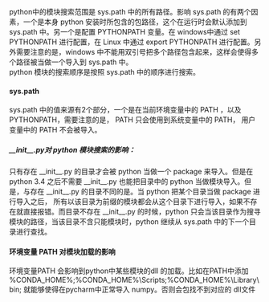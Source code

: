 python中的模块搜索范围是 sys.path 中的所有路径。影响 sys.path 的有两个因素，一个是本身 python 安装时所包含的包路径，这个在运行时会默认添加到 sys.path 中。另一个是配置 PYTHONPATH 变量。在 windows中通过 set PYTHONPATH 进行配置，在 Linux 中通过 export PYTHONPATH 进行配置。另外需要注意的是，windows 中不能用双引号把多个路径包含起来，这样会使得多个路径被当做一个导入到 sys.path 中。<br>
python 模块的搜索顺序是按照 sys.path 中的顺序进行搜索。

#### sys.path

sys.path 中的值来源有2个部分，一个是在当前环境变量中的 PATH ，以及 PYTHONPATH，需要注意的是， PATH 只会使用到系统变量中的 PATH， 用户变量中的 PATH 不会被导入。

##### \_\_init\_\_.py对 python 模块搜索的影响：

只有存在 \_\_init\_\_.py 的目录才会被 python 当做一个 package 来导入。但是在python 3.4 之后不需要 \_\_init\_\_.py 也能把目录中的 python 当做模块导入。但是，与存在 \_\_init\_\_.py 的目录不同的是。当 python 把某个目录当做 package 进行导入之后， 所有以该目录为前缀的模块都会从这个目录下进行导入，如果不存在就直接报错。而目录不存在 \_\_init\_\_.py 的时候，python 只会当该目录作为搜寻模块的路径，当该目录不含只能模块时，python 继续从 sys.path 中的下一个目录进行查找。


#### 环境变量 PATH 对模块加载的影响

环境变量PATH 会影响到python中某些模块的dll 的加载。比如在PATH中添加 %CONDA_HOME%;%CONDA_HOME%\Scripts;%CONDA_HOME%\Library\bin; 就能够使得在pycharm中正常导入 numpy。否则会包找不到对应的 dll文件
